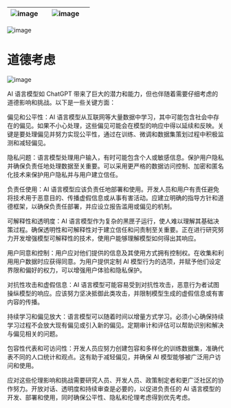 | ![image](img/chapter_title_corner_decoration_left.png) |  | ![image](img/chapter_title_corner_decoration_right.png) |  |
| --- | --- | --- | --- |

![image](img/chapter_title_above.png)

# 道德考虑

![image](img/chapter_title_below.png)

AI 语言模型如 ChatGPT 带来了巨大的潜力和能力，但也伴随着需要仔细考虑的道德影响和挑战。以下是一些关键方面：

偏见和公平性：AI 语言模型从互联网等大量数据中学习，其中可能包含社会中存在的偏见。如果不小心处理，这些偏见可能会在模型的响应中得以延续和反映。关键是要处理偏见并努力实现公平性，通过在训练、微调和数据集策划过程中积极监测和减轻偏见。

隐私问题：语言模型处理用户输入，有时可能包含个人或敏感信息。保护用户隐私并确保负责任地处理数据至关重要。可以采用更严格的数据访问控制、加密和匿名化技术来保护用户隐私并与用户建立信任。

负责任使用：AI 语言模型应该负责任地部署和使用。开发人员和用户有责任避免将技术用于恶意目的、传播虚假信息或从事有害活动。应建立明确的指导方针和道德框架，以确保负责任部署，并应设立报告滥用或偏见的机制。

可解释性和透明度：AI 语言模型作为复杂的黑匣子运行，使人难以理解其基础决策过程。确保透明性和可解释性对于建立信任和问责制至关重要。正在进行研究努力开发增强模型可解释性的技术，使用户能够理解模型如何得出其响应。

用户同意和控制：用户应对他们提供的信息及其使用方式拥有控制权。在收集和利用用户数据时应获得同意。为用户提供定制 AI 模型行为的选项，并赋予他们设定界限和偏好的权力，可以增强用户体验和隐私保护。

对抗性攻击和虚假信息：AI 语言模型可能容易受到对抗性攻击，恶意行为者试图操纵模型的响应。应该努力坚决抵御此类攻击，并限制模型生成的虚假信息或有害内容的传播。

持续学习和偏见放大：语言模型可以随着时间以增量方式学习。必须小心确保持续学习过程不会放大现有偏见或引入新的偏见。定期审计和评估可以帮助识别和解决与偏见相关的问题。

包容性代表和可访问性：开发人员应努力创建包容和多样化的训练数据集，准确代表不同的人口统计和观点。这有助于减轻偏见，并确保 AI 模型能够被广泛用户访问和使用。

应对这些伦理影响和挑战需要研究人员、开发人员、政策制定者和更广泛社区的协作努力。开放对话、透明度和持续审查是必要的，以促进负责任的 AI 语言模型的开发、部署和使用，同时确保公平性、隐私和伦理考虑得到优先考虑。
